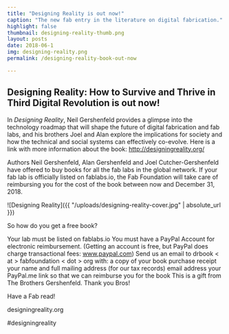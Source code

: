 ```yaml
---
title: "Designing Reality is out now!" 
caption: "The new fab entry in the literature on digital fabrication."
highlight: false
thumbnail: designing-reality-thumb.png
layout: posts
date: 2018-06-1
img: designing-reality.png 
permalink: /designing-reality-book-out-now

---
```


## Designing Reality: How to Survive and Thrive in Third Digital Revolution is out now!

In *Designing Reality*, Neil Gershenfeld provides a glimpse into the technology roadmap that will shape the future of digital fabrication and fab labs, and his brothers Joel and Alan explore the implications for society and how the technical and social systems can effectively co-evolve. Here is a link with more information about the book: http://designingreality.org/

Authors Neil Gershenfeld, Alan Gershenfeld and Joel Cutcher-Gershenfeld ​have offered to buy books for all the fab labs in the global network. If your fab lab is officially listed on fablabs.io, the Fab Foundation will take care of reimbursing​ you for​ the cost of the book between now and December 31, 2018.

![Designing Reality]({{ "/uploads/designing-reality-cover.jpg" | absolute_url }})

So how do you get a free book?

Your lab must be listed on fablabs.io
You must have a PayPal Account for electronic reimbursement. (Getting an account is free, but PayPal does charge transactional fees: www.paypal.com)
Send us an email to drbook < at > fabfoundation < dot > org with:
a copy of your book purchase receipt
your name and full mailing address (for our tax records)
email address
your PayPal.me link so that we can reimburse you for the book
This is a gift from The Brothers Gershenfeld. Thank you Bros!

Have a Fab read!

designingreality.org

#designingreality